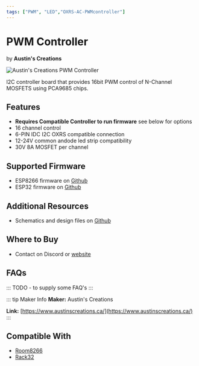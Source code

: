 ```yaml
---
tags: ["PWM", "LED","OXRS-AC-PWMcontroller"]
---
```

# PWM Controller
<p class="maker">by <b>Austin's Creations</b></p>

<!-- Board Image -->
![Austin's Creations PWM Controller](/images/oxrs-pwm-controller.jpg)

<!-- Board Description -->
I2C controller board that provides 16bit PWM control of N-Channel MOSFETS using PCA9685 chips.

## Features
- **Requires Compatible Controller to run firmware** see below for options
- 16 channel control
- 6-PIN IDC I2C OXRS compatible connection
- 12-24V common andode led strip compatibility
- 30V 8A MOSFET per channel

## Supported Firmware
- ESP8266 firmware on [Github](https://github.com/austinscreations/OXRS-AC-PCALedController-ESP8266-FW)
- ESP32 firmware on [Github](https://github.com/austinscreations/OXRS-AC-PCALedController-ESP32-FW)

## Additional Resources
- Schematics and design files on [Github](https://github.com/austinscreations/PWM-LED-Controller)

## Where to Buy
- Contact on Discord or [website](https://www.austinscreations.ca/)

## FAQs
:::
TODO - to supply some FAQ's
:::

::: tip Maker Info
**Maker:** Austin's Creations

**Link:** [https://www.austinscreations.ca/](https://www.austinscreations.ca/)
:::

## Compatible With
- [Room8266](https://oxrs.io/docs/hardware/controllers/room8266.html)
- [Rack32](https://oxrs.io/docs/hardware/controllers/rack32.html)
